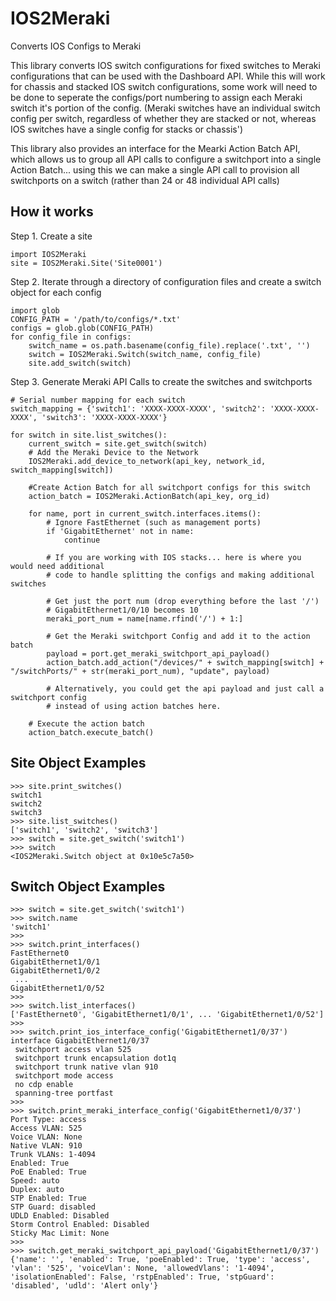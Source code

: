 # IOS2Meraki
Converts IOS Configs to Meraki

This library converts IOS switch configurations for fixed switches to Meraki configurations that can be used with the Dashboard API.  While this will work for chassis and stacked IOS switch configurations, some work will need to be done to seperate the configs/port numbering to assign each Meraki switch it's portion of the config. (Meraki switches have an individual switch config per switch, regardless of whether they are stacked or not, whereas IOS switches have a single config for stacks or chassis')

This library also provides an interface for the Mearki Action Batch API, which allows us to group all API calls to configure a switchport into a single Action Batch... using this we can make a single API call to provision all switchports on a switch (rather than 24 or 48 individual API calls)


## How it works
Step 1. Create a site

```
import IOS2Meraki
site = IOS2Meraki.Site('Site0001')
```

Step 2. Iterate through a directory of configuration files and create a switch object for each config

```
import glob
CONFIG_PATH = '/path/to/configs/*.txt'
configs = glob.glob(CONFIG_PATH)
for config_file in configs:
    switch_name = os.path.basename(config_file).replace('.txt', '')
    switch = IOS2Meraki.Switch(switch_name, config_file)
    site.add_switch(switch)
```

Step 3. Generate Meraki API Calls to create the switches and switchports

```
# Serial number mapping for each switch
switch_mapping = {'switch1': 'XXXX-XXXX-XXXX', 'switch2': 'XXXX-XXXX-XXXX', 'switch3': 'XXXX-XXXX-XXXX'}

for switch in site.list_switches():
    current_switch = site.get_switch(switch)
    # Add the Meraki Device to the Network
    IOS2Meraki.add_device_to_network(api_key, network_id, switch_mapping[switch])
    
    #Create Action Batch for all switchport configs for this switch
    action_batch = IOS2Meraki.ActionBatch(api_key, org_id)
    
    for name, port in current_switch.interfaces.items():   
        # Ignore FastEthernet (such as management ports)
        if 'GigabitEthernet' not in name:
            continue
        
        # If you are working with IOS stacks... here is where you would need additional
        # code to handle splitting the configs and making additional switches
        
        # Get just the port num (drop everything before the last '/')
        # GigabitEthernet1/0/10 becomes 10
        meraki_port_num = name[name.rfind('/') + 1:]

        # Get the Meraki switchport Config and add it to the action batch
        payload = port.get_meraki_switchport_api_payload()
        action_batch.add_action("/devices/" + switch_mapping[switch] + "/switchPorts/" + str(meraki_port_num), "update", payload)
        
        # Alternatively, you could get the api payload and just call a switchport config
        # instead of using action batches here.
    
    # Execute the action batch
    action_batch.execute_batch()
```

## Site Object Examples

```
>>> site.print_switches()
switch1
switch2
switch3
>>> site.list_switches()
['switch1', 'switch2', 'switch3']
>>> switch = site.get_switch('switch1')
>>> switch
<IOS2Meraki.Switch object at 0x10e5c7a50>
```

## Switch Object Examples

```
>>> switch = site.get_switch('switch1')
>>> switch.name
'switch1'
>>>
>>> switch.print_interfaces()
FastEthernet0
GigabitEthernet1/0/1
GigabitEthernet1/0/2
 ...
GigabitEthernet1/0/52
>>>
>>> switch.list_interfaces()
['FastEthernet0', 'GigabitEthernet1/0/1', ... 'GigabitEthernet1/0/52']
>>>
>>> switch.print_ios_interface_config('GigabitEthernet1/0/37')
interface GigabitEthernet1/0/37
 switchport access vlan 525
 switchport trunk encapsulation dot1q
 switchport trunk native vlan 910
 switchport mode access
 no cdp enable
 spanning-tree portfast
>>>
>>> switch.print_meraki_interface_config('GigabitEthernet1/0/37')
Port Type: access
Access VLAN: 525
Voice VLAN: None
Native VLAN: 910
Trunk VLANs: 1-4094
Enabled: True
PoE Enabled: True
Speed: auto
Duplex: auto
STP Enabled: True
STP Guard: disabled
UDLD Enabled: Disabled
Storm Control Enabled: Disabled
Sticky Mac Limit: None
>>>
>>> switch.get_meraki_switchport_api_payload('GigabitEthernet1/0/37')
{'name': '', 'enabled': True, 'poeEnabled': True, 'type': 'access', 'vlan': '525', 'voiceVlan': None, 'allowedVlans': '1-4094', 'isolationEnabled': False, 'rstpEnabled': True, 'stpGuard': 'disabled', 'udld': 'Alert only'}
```
